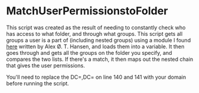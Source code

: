 # MatchUserPermissionstoFolder

This script was created as the result of needing to constantly check who has access to what folder, and through what groups. This script gets all groups a user is a part of (including nested groups) using a module I found [here](http://blog.tofte-it.dk/powershell-get-all-nested-groups-for-a-user-in-active-directory/) written by Alex Ø. T. Hansen, and loads them into a variable. It then goes through and gets all the groups on the folder you specify, and compares the two lists. If there's a match, it then maps out the nested chain that gives the user permissions.

You'll need to replace the DC=<DOMAIN>,DC=<DOMAIN> on line 140 and 141 with your domain before running the script. 
